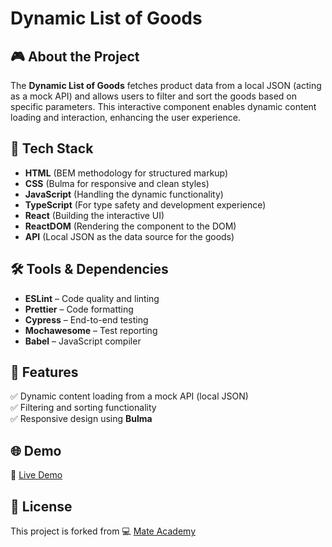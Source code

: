 # Dynamic List of Goods

## 🎮 About the Project
The **Dynamic List of Goods** fetches product data from a local JSON (acting as a mock API) and allows users to filter and sort the goods based on specific parameters. This interactive component enables dynamic content loading and interaction, enhancing the user experience.

## 🚀 Tech Stack
- **HTML** (BEM methodology for structured markup)  
- **CSS** (Bulma for responsive and clean styles)  
- **JavaScript** (Handling the dynamic functionality)  
- **TypeScript** (For type safety and development experience)  
- **React** (Building the interactive UI)  
- **ReactDOM** (Rendering the component to the DOM)  
- **API** (Local JSON as the data source for the goods)

## 🛠️ Tools & Dependencies
- **ESLint** – Code quality and linting  
- **Prettier** – Code formatting  
- **Cypress** – End-to-end testing  
- **Mochawesome** – Test reporting  
- **Babel** – JavaScript compiler  

## 📌 Features
✅ Dynamic content loading from a mock API (local JSON)  
✅ Filtering and sorting functionality  
✅ Responsive design using **Bulma**  

## 🌐 Demo
🔗 [Live Demo](https://AndriiZakharenko.github.io/dynamic-list-of-goods/)

## 📜 License
This project is forked from 💻 [Mate Academy](https://github.com/mate-academy/react_dynamic-list-of-goods)
